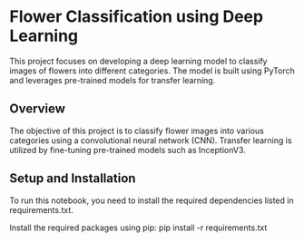 # Flower Classification using Deep Learning

This project focuses on developing a deep learning model to classify images of flowers into different categories. The model is built using PyTorch and leverages pre-trained models for transfer learning.

## Overview

The objective of this project is to classify flower images into various categories using a convolutional neural network (CNN). Transfer learning is utilized by fine-tuning pre-trained models such as InceptionV3.

## Setup and Installation

To run this notebook, you need to install the required dependencies listed in requirements.txt.

Install the required packages using pip:
pip install -r requirements.txt